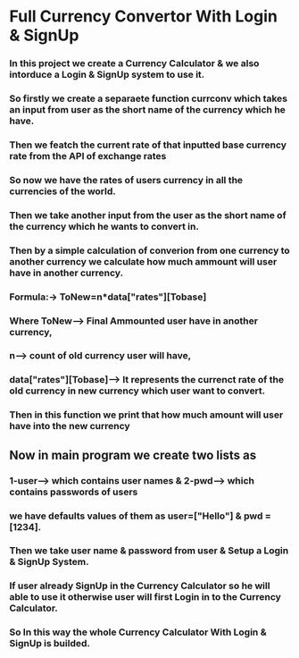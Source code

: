# Full Currency Convertor With Login & SignUp

### In this project we create a **Currency Calculator** & we also intorduce a **Login & SignUp** system to use it.

### So firstly we create a separaete function **currconv** which takes an input from user as the short name of the currency which he have.

### Then we featch the current rate of that inputted base currency rate from the API of exchange rates 

### So now we have the rates of users currency in all the currencies of the world.

### Then we take another input from the user as the short name of the currency which he wants to convert in.

### Then by a simple calculation of converion from one currency to another currency we calculate how much ammount will user have in another currency.

### Formula:-> **ToNew=n*data["rates"][Tobase]** 
### Where **ToNew**--> Final Ammounted user have in another currency,

### **n**--> count of old currency user will have,

### **data["rates"][Tobase]**--> It represents the currenct rate of the old currency in new currency which user want to convert. 

### Then in this function we print that how much amount will user have into the new currency 

## Now in main program we create two lists as 

### 1-**user**--> which contains user names & 2-**pwd**--> which contains passwords of users

### we have defaults values of them as **user=["Hello"] & pwd = [1234]**.

### Then we take user name & password from user & **Setup a Login & SignUp System**.

### If user already **SignUp** in the **Currency Calculator** so he will able to use it otherwise user will first **Login** in to the **Currency Calculator**.

### So In this way the whole **Currency Calculator With Login & SignUp** is builded.


